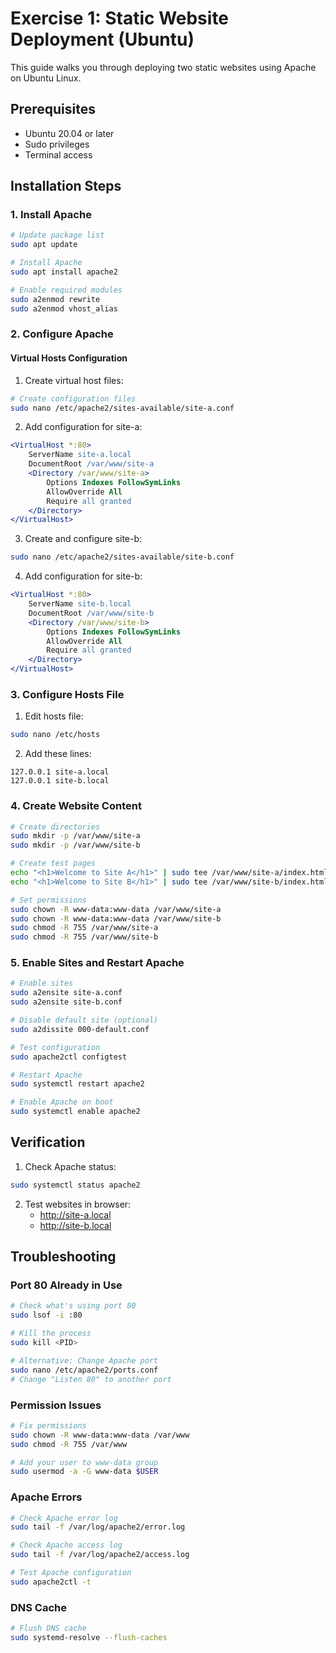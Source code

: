 # Exercise 1: Static Website Deployment (Ubuntu)

This guide walks you through deploying two static websites using Apache on Ubuntu Linux.

## Prerequisites
- Ubuntu 20.04 or later
- Sudo privileges
- Terminal access

## Installation Steps

### 1. Install Apache
```bash
# Update package list
sudo apt update

# Install Apache
sudo apt install apache2

# Enable required modules
sudo a2enmod rewrite
sudo a2enmod vhost_alias
```

### 2. Configure Apache

#### Virtual Hosts Configuration
1. Create virtual host files:
```bash
# Create configuration files
sudo nano /etc/apache2/sites-available/site-a.conf
```

2. Add configuration for site-a:
```apache
<VirtualHost *:80>
    ServerName site-a.local
    DocumentRoot /var/www/site-a
    <Directory /var/www/site-a>
        Options Indexes FollowSymLinks
        AllowOverride All
        Require all granted
    </Directory>
</VirtualHost>
```

3. Create and configure site-b:
```bash
sudo nano /etc/apache2/sites-available/site-b.conf
```

4. Add configuration for site-b:
```apache
<VirtualHost *:80>
    ServerName site-b.local
    DocumentRoot /var/www/site-b
    <Directory /var/www/site-b>
        Options Indexes FollowSymLinks
        AllowOverride All
        Require all granted
    </Directory>
</VirtualHost>
```

### 3. Configure Hosts File
1. Edit hosts file:
```bash
sudo nano /etc/hosts
```

2. Add these lines:
```
127.0.0.1 site-a.local
127.0.0.1 site-b.local
```

### 4. Create Website Content
```bash
# Create directories
sudo mkdir -p /var/www/site-a
sudo mkdir -p /var/www/site-b

# Create test pages
echo "<h1>Welcome to Site A</h1>" | sudo tee /var/www/site-a/index.html
echo "<h1>Welcome to Site B</h1>" | sudo tee /var/www/site-b/index.html

# Set permissions
sudo chown -R www-data:www-data /var/www/site-a
sudo chown -R www-data:www-data /var/www/site-b
sudo chmod -R 755 /var/www/site-a
sudo chmod -R 755 /var/www/site-b
```

### 5. Enable Sites and Restart Apache
```bash
# Enable sites
sudo a2ensite site-a.conf
sudo a2ensite site-b.conf

# Disable default site (optional)
sudo a2dissite 000-default.conf

# Test configuration
sudo apache2ctl configtest

# Restart Apache
sudo systemctl restart apache2

# Enable Apache on boot
sudo systemctl enable apache2
```

## Verification
1. Check Apache status:
```bash
sudo systemctl status apache2
```

2. Test websites in browser:
   - http://site-a.local
   - http://site-b.local

## Troubleshooting

### Port 80 Already in Use
```bash
# Check what's using port 80
sudo lsof -i :80

# Kill the process
sudo kill <PID>

# Alternative: Change Apache port
sudo nano /etc/apache2/ports.conf
# Change "Listen 80" to another port
```

### Permission Issues
```bash
# Fix permissions
sudo chown -R www-data:www-data /var/www
sudo chmod -R 755 /var/www

# Add your user to www-data group
sudo usermod -a -G www-data $USER
```

### Apache Errors
```bash
# Check Apache error log
sudo tail -f /var/log/apache2/error.log

# Check Apache access log
sudo tail -f /var/log/apache2/access.log

# Test Apache configuration
sudo apache2ctl -t
```

### DNS Cache
```bash
# Flush DNS cache
sudo systemd-resolve --flush-caches
``` 